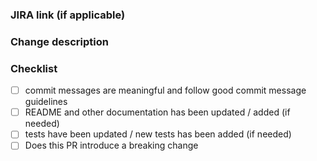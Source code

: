 ### JIRA link (if applicable)



### Change description ###


### Checklist

<!-- Check each box by removing the space and adding an x, e.g. [x] -->

- [ ] commit messages are meaningful and follow good commit message guidelines
- [ ] README and other documentation has been updated / added (if needed)
- [ ] tests have been updated / new tests has been added (if needed)
- [ ] Does this PR introduce a breaking change

